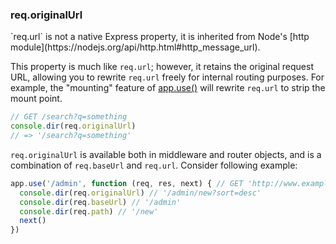 <h3 id='req.originalUrl'>req.originalUrl</h3>

<div class="doc-box doc-notice" markdown="1">
`req.url` is not a native Express property, it is inherited from Node's [http module](https://nodejs.org/api/http.html#http_message_url).
</div>

This property is much like `req.url`; however, it retains the original request URL,
allowing you to rewrite `req.url` freely for internal routing purposes. For example,
the "mounting" feature of [app.use()](#app.use) will rewrite `req.url` to strip the mount point.

```js
// GET /search?q=something
console.dir(req.originalUrl)
// => '/search?q=something'
```

`req.originalUrl` is available both in middleware and router objects, and is a
combination of `req.baseUrl` and `req.url`. Consider following example:

```js
app.use('/admin', function (req, res, next) { // GET 'http://www.example.com/admin/new?sort=desc'
  console.dir(req.originalUrl) // '/admin/new?sort=desc'
  console.dir(req.baseUrl) // '/admin'
  console.dir(req.path) // '/new'
  next()
})
```
